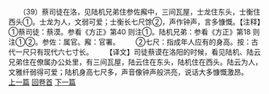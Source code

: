　　（39）蔡司徒在洛，见陆机兄弟住参佐廨中，三间瓦屋，士龙住东头，士衡住西头①。士龙为人，文弱可爱；士衡长七尺馀②，声作钟声，言多慷慨。【注释】①蔡司徒：蔡漠。参看《方正》第40 则注①。陆机兄弟：参看《方正》第18 则注①②。参佐：属官。廨：官署。
　　②七尺：指成年人应有的身高。按：古代一尺只有现代六七寸长。
　　【译文】司徒蔡谟在洛阳的时候，看见陆机、陆云兄弟住在僚属办公处里，有三间瓦屋，陆云住在东头，陆机住在西头。陆云为人，文雅纤弱得可爱；陆机身高七尺多，声音像钟声般洪亮，说话大多慷慨激昂。
<br>[上一篇](08_038) [回卷首](08_000) [下一篇](08_040)
